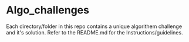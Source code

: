 # Algo_challenges

Each directory/folder in this repo contains a unique algorithem challenge and it's solution. Refer to the README.md for the Instructions/guidelines.
